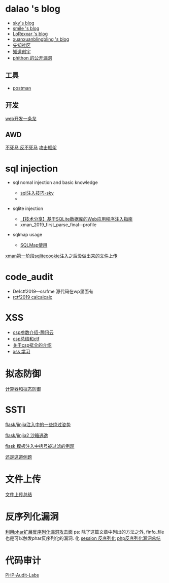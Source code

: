 # dalao 's blog 

- [sky's blog](https://skysec.top/)
- [smile 's blog](https://www.smi1e.top/)
- [LoRexxar 's blog](https://lorexxar.cn/)
- [xuanxuanblingbling 's blog](https://xuanxuanblingbling.github.io/)
- [先知社区](https://xz.aliyun.com/)
- [知道创宇](https://blog.knownsec.com/)
- [phithon 的公开漏洞](https://bugs.leavesongs.com/)

## 工具
- [postman](https://learning.getpostman.com/docs/postman/sending_api_requests/generate_code_snippets/)


## 开发
[web开发一条龙](https://github.com/wx-chevalier/Web-Series)

## AWD
[不死马 反不死马](https://github.com/admintony/Prepare-for-AWD)
[攻击框架](https://github.com/Ares-X/AWD-Predator-Framework)

# sql injection

- sql nomal injection and basic knowledge
  - [sql注入技巧-sky](https://skysec.top/2017/07/19/sql%E6%B3%A8%E5%85%A5%E7%9A%84%E4%B8%80%E4%BA%9B%E6%8A%80%E5%B7%A7%E5%8E%9F%E7%90%86/#%E5%89%8D%E8%A8%80)
  - 
- sqlite injection
  - [【技术分享】基于SQLite数据库的Web应用程序注入指南
](https://www.anquanke.com/post/id/85552)
  - xman_2019_first_parse_final--profile

- sqlmap usage
  - [SQLMap使用](https://joner11234.github.io/2019/04/08/SQLMap%E4%BD%BF%E7%94%A8/)

[xman第一阶段sqlitecookie注入之后没做出来的文件上传](https://github.com/mdsnins/ctf-writeups/blob/master/2019/Insomnihack%202019/l33t-hoster/l33t-hoster.md)

# code_audit

- De1ctf2019--ssrfme 源代码在wp里面有
- [rctf2019 calcalcalc](https://github.com/CTFTraining/rctf_2019_calcalcalc)

# XSS 

- [csp参数介绍-腾讯云](https://cloud.tencent.com/developer/chapter/13541)
- [csp总结和ctf](https://mp.weixin.qq.com/s?__biz=MzU1MzE3Njg2Mw==&mid=2247484861&idx=1&sn=8edcacdf05a4598a5515ecff21a6b0f4&chksm=fbf79fcdcc8016dbdca8a82b305e006f9ceb6c418f21fc43c5546257285a741356f8c0cb6c3d&mpshare=1&scene=23&srcid=0309dM3wJyoBacRyDSYQhg2X#rd)
- [关于csp挺全的介绍](https://juejin.im/post/5aa115466fb9a028e11f8859)
- [xss 学习](https://wizardforcel.gitbooks.io/xss-naxienian/content/)

# 拟态防御

[计算器和拟态防御](https://xz.aliyun.com/t/5953)

# SSTI

[flask/jinjia注入中的一些绕过姿势](https://p0sec.net/index.php/archives/120/)

[flask/jinjia2 沙箱逃逸](https://www.kingkk.com/2018/06/Flask-Jinja2-SSTI-python-%E6%B2%99%E7%AE%B1%E9%80%83%E9%80%B8/)

[flask 模板注入中括号被过滤的例题](https://medium.com/bugbountywriteup/tokyowesterns-ctf-4th-2018-writeup-part-3-1c8510dfad3f)

[还是这道例题](https://eviloh.github.io/2018/09/03/TokyoWesterns-2018-shrine-writeup/)

# 文件上传

[文件上传总结](https://www.xmsec.cc/file-upload/#user.ini-%E9%85%8D%E7%BD%AE%E6%96%87%E4%BB%B6)

# 反序列化漏洞

[利用phar扩展反序列化漏洞攻击面](https://paper.seebug.org/680/)
ps: 除了这篇文章中列出的方法之外, finfo_file也是可以触发phar反序列化的漏洞.
化
[session 反序列化](https://blog.spoock.com/2016/10/16/php-serialize-problem/)
[php反序列化漏洞总结](http://www.91ri.org/15925.html)

# 代码审计
[PHP-Audit-Labs](https://github.com/hongriSec/PHP-Audit-Labs)
